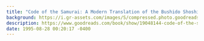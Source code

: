 ```yaml
---
title: "Code of the Samurai: A Modern Translation of the Bushido Shoshinshu of Taira Shigesuke: A Contemporary Translation of the Bushido Shoshins"
background: https://i.gr-assets.com/images/S/compressed.photo.goodreads.com/books/1385752648l/19048144._SX50_.jpg
description: https://www.goodreads.com/book/show/19048144-code-of-the-samurai
date: 1995-08-28 00:20:17 -0400
---
```

